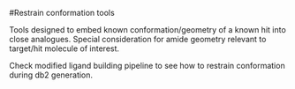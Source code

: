 #Restrain conformation tools

Tools designed to embed known conformation/geometry of a known hit into close analogues.
Special consideration for amide geometry relevant to target/hit molecule of interest.

Check modified ligand building pipeline to see how to restrain conformation during db2 generation.


